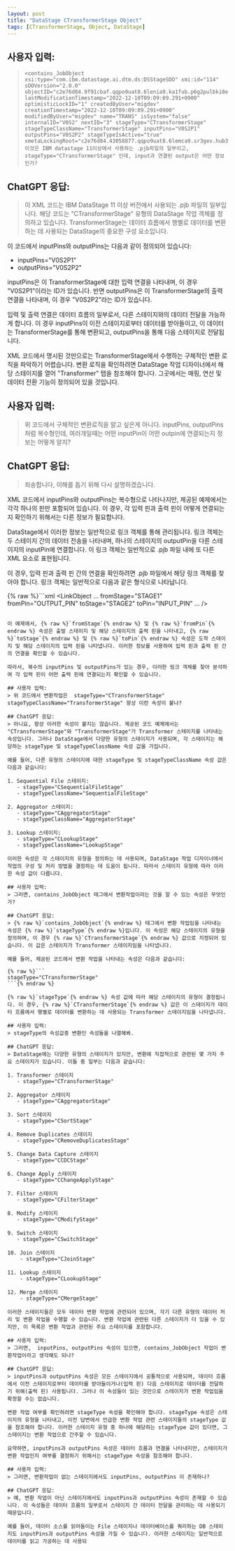 ```yaml
---
layout: post
title: "DataStage CTransformerStage Object"
tags: [CTransformerStage, Object, DataStage]
---
```


## 사용자 입력:
>     <contains_JobObject xsi:type="com.ibm.datastage.ai.dtm.ds:DSStageSDO" xmi:id="114" sDOVersion="2.0.0" objectID="c2e76d84.9f91cbaf.qqpo9uat8.6lenia9.ka1fub.p6g2pulbki8e2br502pu0" lastModificationTimestamp="2022-12-10T09:09:09.291+0900" optimisticLockID="1" createdByUser="migdev" creationTimestamp="2022-12-10T09:09:09.291+0900" modifiedByUser="migdev" name="TRANS" isSystem="false" internalID="V0S2" nextID="3" stageType="CTransformerStage" stageTypeClassName="TransformerStage" inputPins="V0S2P1" outputPins="V0S2P2" stageTypeIsActive="true" xmetaLockingRoot="c2e76d84.43058877.qqpo9uat8.6lemca9.sr3gev.hub38uffjqtdhjhipmha7"> 이것은 IBM datastage 11이상에서 사용하는 .pjb파일의 일부이고, stageType="CTransformerStage" 인데, input과 연결된 output은 어떤 정보인가?

## ChatGPT 응답:
> 이 XML 코드는 IBM DataStage 11 이상 버전에서 사용되는 .pjb 파일의 일부입니다. 해당 코드는 "CTransformerStage" 유형의 DataStage 작업 객체를 정의하고 있습니다. TransformerStage는 데이터 흐름에서 행별로 데이터를 변환하는 데 사용되는 DataStage의 중요한 구성 요소입니다.

이 코드에서 inputPins와 outputPins는 다음과 같이 정의되어 있습니다:

- inputPins="V0S2P1"
- outputPins="V0S2P2"

inputPins은 이 TransformerStage에 대한 입력 연결을 나타내며, 이 경우 "V0S2P1"이라는 ID가 있습니다. 반면 outputPins은 이 TransformerStage의 출력 연결을 나타내며, 이 경우 "V0S2P2"라는 ID가 있습니다.

입력 및 출력 연결은 데이터 흐름의 일부로서, 다른 스테이지와의 데이터 전달을 가능하게 합니다. 이 경우 inputPins이 이전 스테이지로부터 데이터를 받아들이고, 이 데이터는 TransformerStage를 통해 변환되고, outputPins을 통해 다음 스테이지로 전달됩니다.

XML 코드에서 명시된 것만으로는 TransformerStage에서 수행하는 구체적인 변환 로직을 파악하기 어렵습니다. 변환 로직을 확인하려면 DataStage 작업 디자이너에서 해당 스테이지를 열어 "Transformer" 탭을 참조해야 합니다. 그곳에서는 매핑, 연산 및 데이터 전환 기능이 정의되어 있을 것입니다.

## 사용자 입력:
> 위 코드에서 구체적인 변환로직을 알고 싶은게 아니다. inputPins, outputPins 처럼 복수형인데, 여러개일때는 어떤 inputPin이 어떤 outpin에 연결되는지 정보는 어떻게 알지?

## ChatGPT 응답:
> 죄송합니다, 이해를 돕기 위해 다시 설명하겠습니다.

XML 코드에서 inputPins와 outputPins는 복수형으로 나타나지만, 제공된 예제에서는 각각 하나의 핀만 포함되어 있습니다. 이 경우, 각 입력 핀과 출력 핀이 어떻게 연결되는지 확인하기 위해서는 다른 정보가 필요합니다.

DataStage에서 이러한 정보는 일반적으로 링크 객체를 통해 관리됩니다. 링크 객체는 두 스테이지 간의 데이터 전송을 나타내며, 하나의 스테이지의 outputPin을 다른 스테이지의 inputPin에 연결합니다. 이 링크 객체는 일반적으로 .pjb 파일 내에 또 다른 XML 요소로 표현됩니다.

이 경우, 입력 핀과 출력 핀 간의 연결을 확인하려면 .pjb 파일에서 해당 링크 객체를 찾아야 합니다. 링크 객체는 일반적으로 다음과 같은 형식으로 나타납니다.

{% raw %}```xml
<LinkObject ... fromStage="STAGE1" fromPin="OUTPUT_PIN" toStage="STAGE2" toPin="INPUT_PIN" ... />
```{% endraw %}

이 예제에서, {% raw %}`fromStage`{% endraw %} 및 {% raw %}`fromPin`{% endraw %} 속성은 출발 스테이지 및 해당 스테이지의 출력 핀을 나타내고, {% raw %}`toStage`{% endraw %} 및 {% raw %}`toPin`{% endraw %} 속성은 도착 스테이지 및 해당 스테이지의 입력 핀을 나타냅니다. 이러한 정보를 사용하여 입력 핀과 출력 핀 간의 연결을 확인할 수 있습니다.

따라서, 복수의 inputPins 및 outputPins가 있는 경우, 이러한 링크 객체를 찾아 분석하여 각 입력 핀이 어떤 출력 핀에 연결되는지 확인할 수 있습니다.

## 사용자 입력:
> 위 코드에서 변환작업은  stageType="CTransformerStage" stageTypeClassName="TransformerStage" 항상 이런 속성이 붙나?

## ChatGPT 응답:
> 아니요, 항상 이러한 속성이 붙지는 않습니다. 제공된 코드 예제에서는 "CTransformerStage"와 "TransformerStage"가 Transformer 스테이지를 나타내는 속성입니다. 그러나 DataStage에서 다양한 유형의 스테이지가 사용되며, 각 스테이지는 해당하는 stageType 및 stageTypeClassName 속성 값을 가집니다.

예를 들어, 다른 유형의 스테이지에 대한 stageType 및 stageTypeClassName 속성 값은 다음과 같습니다:

1. Sequential File 스테이지:
   - stageType="CSequentialFileStage"
   - stageTypeClassName="SequentialFileStage"

2. Aggregator 스테이지:
   - stageType="CAggregatorStage"
   - stageTypeClassName="AggregatorStage"

3. Lookup 스테이지:
   - stageType="CLookupStage"
   - stageTypeClassName="LookupStage"

이러한 속성은 각 스테이지의 유형을 정의하는 데 사용되며, DataStage 작업 디자이너에서 작업의 구성 및 처리 방법을 결정하는 데 도움이 됩니다. 따라서 스테이지 유형에 따라 이러한 속성 값이 다릅니다.

## 사용자 입력:
> 그러면, contains_JobObject 태그에서 변환작업이라는 것을 알 수 있는 속성은 무엇인가?

## ChatGPT 응답:
> {% raw %}`contains_JobObject`{% endraw %} 태그에서 변환 작업임을 나타내는 속성은 {% raw %}`stageType`{% endraw %}입니다. 이 속성은 해당 스테이지의 유형을 정의하며, 이 경우 {% raw %}`CTransformerStage`{% endraw %} 값으로 지정되어 있습니다. 이 값은 스테이지가 Transformer 스테이지임을 나타냅니다.

예를 들어, 제공된 코드에서 변환 작업을 나타내는 속성은 다음과 같습니다:

{% raw %}```
stageType="CTransformerStage"
```{% endraw %}

{% raw %}`stageType`{% endraw %} 속성 값에 따라 해당 스테이지의 유형이 결정됩니다. 이 경우, {% raw %}`CTransformerStage`{% endraw %} 값은 이 스테이지가 데이터 흐름에서 행별로 데이터를 변환하는 데 사용되는 Transformer 스테이지임을 나타냅니다.

## 사용자 입력:
> stageType의 속성값중 변환인 속성들을 나열해봐.

## ChatGPT 응답:
> DataStage에는 다양한 유형의 스테이지가 있지만, 변환에 직접적으로 관련된 몇 가지 주요 스테이지가 있습니다. 이들 중 일부는 다음과 같습니다:

1. Transformer 스테이지
   - stageType="CTransformerStage"
   
2. Aggregator 스테이지
   - stageType="CAggregatorStage"

3. Sort 스테이지
   - stageType="CSortStage"

4. Remove Duplicates 스테이지
   - stageType="CRemoveDuplicatesStage"

5. Change Data Capture 스테이지
   - stageType="CCDCStage"

6. Change Apply 스테이지
   - stageType="CChangeApplyStage"

7. Filter 스테이지
   - stageType="CFilterStage"

8. Modify 스테이지
   - stageType="CModifyStage"

9. Switch 스테이지
   - stageType="CSwitchStage"

10. Join 스테이지
    - stageType="CJoinStage"

11. Lookup 스테이지
    - stageType="CLookupStage"

12. Merge 스테이지
    - stageType="CMergeStage"

이러한 스테이지들은 모두 데이터 변환 작업에 관련되어 있으며, 각기 다른 유형의 데이터 처리 및 변환 작업을 수행할 수 있습니다. 변환 작업에 관련된 다른 스테이지가 더 있을 수 있지만, 이 목록은 변환 작업과 관련된 주요 스테이지를 포함합니다.

## 사용자 입력:
> 그러면,  inputPins, outputPins 속성이 있으면, contains_JobObject 작업이 변환작업이라고 생각해도 되나?

## ChatGPT 응답:
> inputPins과 outputPins 속성은 모든 스테이지에서 공통적으로 사용되며, 데이터 흐름에서 이전 스테이지로부터 데이터를 받아들이거나(입력 핀) 다음 스테이지로 데이터를 전달하기 위해(출력 핀) 사용됩니다. 그러나 이 속성들이 있는 것만으로 스테이지가 변환 작업임을 확정할 수는 없습니다.

변환 작업 여부를 확인하려면 stageType 속성을 확인해야 합니다. stageType 속성은 스테이지의 유형을 나타내고, 이전 답변에서 언급한 변환 작업 관련 스테이지들의 stageType 값을 참조해야 합니다. 이러한 스테이지 유형 중 하나에 해당하는 stageType 값이 있다면, 그 스테이지는 변환 작업으로 간주할 수 있습니다.

요약하면, inputPins과 outputPins 속성은 데이터 흐름과 연결을 나타내지만, 스테이지가 변환 작업인지 여부를 결정하기 위해서는 stageType 속성을 참조해야 합니다.

## 사용자 입력:
> 그러면, 변환작업이 없는 스테이지에서도 inputPins, outputPins 이 존재하나?

## ChatGPT 응답:
> 예, 변환 작업이 아닌 스테이지에서도 inputPins과 outputPins 속성이 존재할 수 있습니다. 이 속성들은 데이터 흐름의 일부로서 스테이지 간 데이터 전달을 관리하는 데 사용되기 때문입니다.

예를 들어, 데이터 소스를 읽어들이는 File 스테이지나 데이터베이스를 쿼리하는 DB 스테이지도 inputPins과 outputPins 속성을 가질 수 있습니다. 이러한 스테이지는 일반적으로 데이터를 읽고 가공하는 데 사용되

